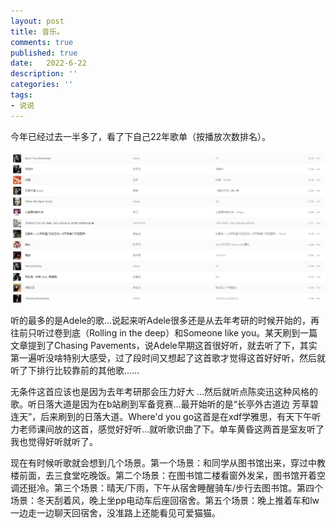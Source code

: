 ```yaml
---
layout: post
title: 音乐。
comments: true
published: true
date:   2022-6-22
description: ''
categories: ''
tags:
- 说说
---
```

今年已经过去一半多了，看了下自己22年歌单（按播放次数排名）。

![](\image\2022-06\5.jpg)

听的最多的是Adele的歌…说起来听Adele很多还是从去年考研的时候开始的，再往前只听过卷到底（Rolling in the deep）和Someone like you。某天刷到一篇文章提到了Chasing Pavements，说Adele早期这首很好听，就去听了下，其实第一遍听没啥特别大感受，过了段时间又想起了这首歌才觉得这首好好听，然后就听了下排行比较靠前的其他歌……

无条件这首应该也是因为去年考研那会压力好大 …然后就听点陈奕迅这种风格的歌。听日落大道是因为在b站刷到军备竞赛…最开始听的是“长亭外古道边 芳草碧连天”，后来刷到的日落大道。Where'd you go这首是在xdf学雅思，有天下午听力老师课间放的这首，感觉好好听…就听歌识曲了下。单车黄昏这两首是室友听了我也觉得好听就听了。

现在有时候听歌就会想到几个场景。第一个场景：和同学从图书馆出来，穿过中教楼前面，去三食堂吃晚饭。第二个场景：在图书馆二楼看窗外发呆，图书馆开着空调还挺冷。第三个场景：晴天/下雨，下午从宿舍睡醒骑车/步行去图书馆。第四个场景：冬天刮着风，晚上坐pp电动车后座回宿舍。第五个场景：晚上推着车和lw一边走一边聊天回宿舍，没准路上还能看见可爱猫猫。
